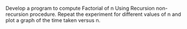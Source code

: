 
Develop a program to compute Factorial of n Using Recursion non-recursion procedure. Repeat the experiment for different values of n and plot a graph of the time taken versus n.


